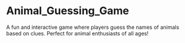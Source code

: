 # Animal_Guessing_Game
A fun and interactive game where players guess the names of animals based on clues. Perfect for animal enthusiasts of all ages!
